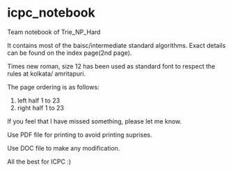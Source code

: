 # icpc_notebook
Team notebook of Trie_NP_Hard

It contains most of the baisc/intermediate standard algorithms. Exact details can be found on the index page(2nd page).

Times new roman, size 12 has been used as standard font to respect the rules at kolkata/ amritapuri.

The page ordering is as follows:

1. left half 1 to 23
2. right half 1 to 23

If you feel that I have missed something, please let me know.

Use PDF file for printing to avoid printing suprises.

Use DOC file to make any modification.

All the best for ICPC :)
